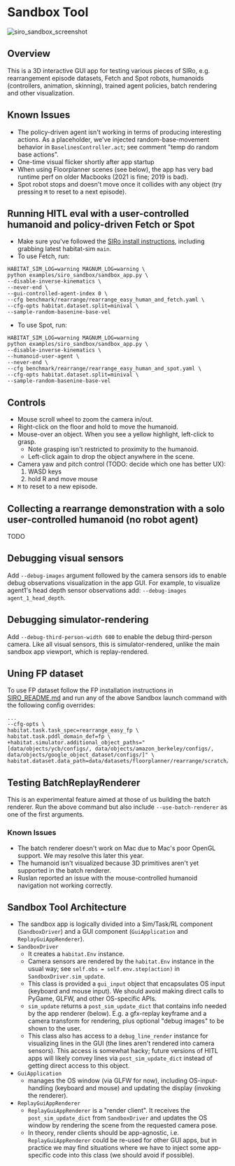 # Sandbox Tool

![siro_sandbox_screenshot](https://user-images.githubusercontent.com/6557808/230213487-f4812c2f-ec7f-4d68-9bbe-0b65687f769b.png)

## Overview
This is a 3D interactive GUI app for testing various pieces of SIRo, e.g. rearrangement episode datasets, Fetch and Spot robots, humanoids (controllers, animation, skinning), trained agent policies, batch rendering and other visualization.

## Known Issues
* The policy-driven agent isn't working in terms of producing interesting actions. As a placeholder, we've injected random-base-movement behavior in `BaselinesController.act`; see comment "temp do random base actions".
* One-time visual flicker shortly after app startup
* When using Floorplanner scenes (see below), the app has very bad runtime perf on older Macbooks (2021 is fine; 2019 is bad).
* Spot robot stops and doesn't move once it collides with any object (try pressing `M` to reset to a next episode).

## Running HITL eval with a user-controlled humanoid and policy-driven Fetch or Spot

* Make sure you've followed the [SIRo install instructions](../../SIRO_README.md#installation), including grabbing latest habitat-sim `main`.
* To use Fetch, run:
```
HABITAT_SIM_LOG=warning MAGNUM_LOG=warning \
python examples/siro_sandbox/sandbox_app.py \
--disable-inverse-kinematics \
--never-end \
--gui-controlled-agent-index 0 \
--cfg benchmark/rearrange/rearrange_easy_human_and_fetch.yaml \
--cfg-opts habitat.dataset.split=minival \
--sample-random-basenine-base-vel
```
* To use Spot, run:
```
HABITAT_SIM_LOG=warning MAGNUM_LOG=warning
python examples/siro_sandbox/sandbox_app.py \
--disable-inverse-kinematics \
--humanoid-user-agent \
--never-end \
--cfg benchmark/rearrange/rearrange_easy_human_and_spot.yaml \
--cfg-opts habitat.dataset.split=minival \
--sample-random-basenine-base-vel
```

## Controls
* Mouse scroll wheel to zoom the camera in/out.
* Right-click on the floor and hold to move the humanoid.
* Mouse-over an object. When you see a yellow highlight, left-click to grasp.
    * Note grasping isn't restricted to proximity to the humanoid.
    * Left-click again to drop the object anywhere in the scene.
* Camera yaw and pitch control (TODO: decide which one has better UX):
    1. WASD keys
    2. hold R and move mouse
* `M` to reset to a new episode.

## Collecting a rearrange demonstration with a solo user-controlled humanoid (no robot agent)

TODO

## Debugging visual sensors

Add `--debug-images` argument followed by the camera sensors ids to enable debug observations visualization in the app GUI. For example, to visualize agent1's head depth sensor observations add: `--debug-images agent_1_head_depth`.

## Debugging simulator-rendering

Add `--debug-third-person-width 600` to enable the debug third-person camera. Like all visual sensors, this is simulator-rendered, unlike the main sandbox app viewport, which is replay-rendered.

## Uning FP dataset
To use FP dataset follow the FP installation instructions in [SIRO_README.md](../../SIRO_README.md) and run any of the above Sandbox launch command with the following config overrides:
```
...
--cfg-opts \
habitat.task.task_spec=rearrange_easy_fp \
habitat.task.pddl_domain_def=fp \
+habitat.simulator.additional_object_paths="[data/objects/ycb/configs/, data/objects/amazon_berkeley/configs/, data/objects/google_object_dataset/configs/]" \
habitat.dataset.data_path=data/datasets/floorplanner/rearrange/scratch/train/s108294897_176710602.json.gz
```

## Testing BatchReplayRenderer

This is an experimental feature aimed at those of us building the batch renderer. Run the above command but also include `--use-batch-renderer` as one of the first arguments.

### Known Issues
* The batch renderer doesn't work on Mac due to Mac's poor OpenGL support. We may resolve this later this year.
* The humanoid isn't visualized because 3D primitives aren't yet supported in the batch renderer.
* Ruslan reported an issue with the mouse-controlled humanoid navigation not working correctly.

## Sandbox Tool Architecture
* The sandbox app is logically divided into a Sim/Task/RL component (`SandboxDriver`) and a GUI component (`GuiApplication` and `ReplayGuiAppRenderer`).
* `SandboxDriver`
    * It creates a `habitat.Env` instance.
    * Camera sensors are rendered by the `habitat.Env` instance in the usual way; see `self.obs = self.env.step(action)` in `SandboxDriver.sim_update`.
    * This class is provided a `gui_input` object that encapsulates OS input (keyboard and mouse input). We should avoid making direct calls to PyGame, GLFW, and other OS-specific APIs.
    * `sim_update` returns a `post_sim_update_dict` that contains info needed by the app renderer (below). E.g. a gfx-replay keyframe and a camera transform for rendering, plus optional "debug images" to be shown to the user.
    * This class also has access to a `debug_line_render` instance for visualizing lines in the GUI (the lines aren't rendered into camera sensors). This access is somewhat hacky; future versions of HITL apps will likely convey lines via `post_sim_update_dict` instead of getting direct access to this object.
* `GuiApplication`
    * manages the OS window (via GLFW for now), including OS-input-handling (keyboard and mouse) and updating the display (invoking the renderer).
* `ReplayGuiAppRenderer`
    * `ReplayGuiAppRenderer` is a "render client". It receives the `post_sim_update_dict` from `SandboxDriver` and updates the OS window by rendering the scene from the requested camera pose.
    * In theory, render clients should be app-agnostic, i.e. `ReplayGuiAppRenderer` could be re-used for other GUI apps, but in practice we may find situations where we have to inject some app-specific code into this class (we should avoid if possible).
